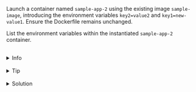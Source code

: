 

Launch a container named `sample-app-2` using the existing image `sample-image`, introducing the environment variables `key2=value2` and `key1=new-value1`. 
Ensure the Dockerfile remains unchanged.

List the environment variables within the instantiated `sample-app-2` container.


<br>
<details><summary>Info</summary>
<br>

```plain
Environment variables in Docker:
https://docs.docker.com/develop/develop-images/instructions/#env.
```

</details>

<br>
<details><summary>Tip</summary>
<br>

```plain
Use -e flag when running the container.
```

</details>


<br>
<details><summary>Solution</summary>
<br>

<br>

Run the image with new environment variables:

<br>

```plain
docker run -d --name sample-app-2 -e key2=value2 -e key1=new-value1 sample-image
```{{exec}}

<br>

Display the container's environment variables:

<br>

```plain
docker exec sample-app-2 env
```{{exec}}
